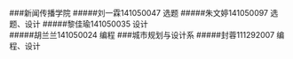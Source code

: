 ###新闻传播学院
#####刘一霖141050047  选题
#####朱文婷141050097  选题、设计
#####黎佳瑜141050035  设计  
#####胡兰兰141050024  编程
###城市规划与设计系
#####封蓉111292007 编程、设计           
